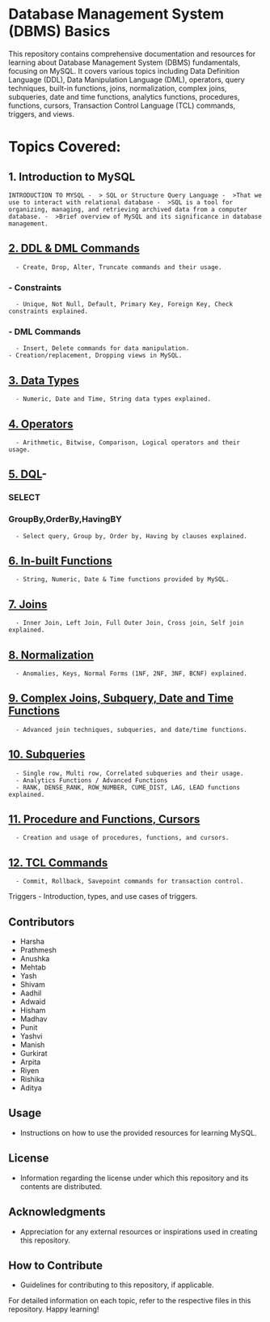 # Database Management System (DBMS) Basics

This repository contains comprehensive documentation and resources for learning about Database Management System (DBMS) fundamentals, focusing on MySQL. It covers various topics including Data Definition Language (DDL), Data Manipulation Language (DML), operators, query techniques, built-in functions, joins, normalization, complex joins, subqueries, date and time functions, analytics functions, procedures, functions, cursors, Transaction Control Language (TCL) commands, triggers, and views.

# Topics Covered:

## 1. Introduction to MySQL

   `INTRODUCTION TO MYSQL
    -  > SQL or Structure Query Language
    -  >That we use to interact with relational database
    -  >SQL is a tool for organizing, managing, and retrieving archived data from a computer database.
    -  >Brief overview of MySQL and its significance in database management.`
    
## [2. DDL & DML Commands](https://github.com/ziyaad123/SQL-Content/blob/main/Sql%20content/ddl%2Cdml%2Ccommands.sql)
      - Create, Drop, Alter, Truncate commands and their usage.
  ### - Constraints
      - Unique, Not Null, Default, Primary Key, Foreign Key, Check constraints explained.
  ### - DML Commands
      - Insert, Delete commands for data manipulation.
    - Creation/replacement, Dropping views in MySQL.

## [3. Data Types](https://github.com/ziyaad123/SQL-Content/blob/main/Sql%20content/In-Built%20Functions.sql )
      - Numeric, Date and Time, String data types explained.

## [4. Operators](https://github.com/ziyaad123/SQL-Content/blob/main/Sql%20content/Operators.sql)
      - Arithmetic, Bitwise, Comparison, Logical operators and their usage.

## [5. DQL](https://github.com/ziyaad123/SQL-Content/blob/main/Sql%20content/DQL.sql)- 
  ### SELECT
  ### GroupBy,OrderBy,HavingBY
      - Select query, Group by, Order by, Having by clauses explained.

## [6. In-built Functions](https://github.com/ziyaad123/SQL-Content/blob/main/Sql%20content/In-Built%20Functions.sql )
      - String, Numeric, Date & Time functions provided by MySQL.

## [7. Joins](https://github.com/ziyaad123/SQL-Content/blob/main/Sql%20content/Joins.sql)
      - Inner Join, Left Join, Full Outer Join, Cross join, Self join explained.

## [8. Normalization](https://github.com/ziyaad123/SQL-Content/blob/main/Sql%20content/normalizations.sql)
      - Anomalies, Keys, Normal Forms (1NF, 2NF, 3NF, BCNF) explained.

## [9. Complex Joins, Subquery, Date and Time Functions](https://github.com/ziyaad123/SQL-Content/blob/main/Sql%20content/complex%20joins%2Csubqueries%2C%20and%20date-time%20functions.sql)
      - Advanced join techniques, subqueries, and date/time functions.

## [10. Subqueries](https://github.com/ziyaad123/SQL-Content/blob/main/Sql%20content/complex%20joins%2Csubqueries%2C%20and%20date-time%20functions.sql)
      - Single row, Multi row, Correlated subqueries and their usage.
      - Analytics Functions / Advanced Functions
      - RANK, DENSE_RANK, ROW_NUMBER, CUME_DIST, LAG, LEAD functions explained.

## [11. Procedure and Functions, Cursors](https://github.com/ziyaad123/SQL-Content/blob/main/Sql%20content/Procedures%20%2CFunctions%20and%20Cursors.sql)
      - Creation and usage of procedures, functions, and cursors.

## [12. TCL Commands](https://github.com/ziyaad123/SQL-Content/blob/main/Sql%20content/TCL%2CTRIGGERS%2CVEIWCOMMANSD.sql)
      - Commit, Rollback, Savepoint commands for transaction control.
   Triggers
      - Introduction, types, and use cases of triggers.



## Contributors
- Harsha
- Prathmesh
- Anushka
- Mehtab
- Yash
- Shivam
- Aadhil
- Adwaid
- Hisham
- Madhav
- Punit
- Yashvi
- Manish
- Gurkirat
- Arpita
- Riyen
- Rishika
- Aditya

## Usage
- Instructions on how to use the provided resources for learning MySQL.

## License
- Information regarding the license under which this repository and its contents are distributed.

## Acknowledgments
- Appreciation for any external resources or inspirations used in creating this repository.

## How to Contribute
- Guidelines for contributing to this repository, if applicable.

For detailed information on each topic, refer to the respective files in this repository. Happy learning!
